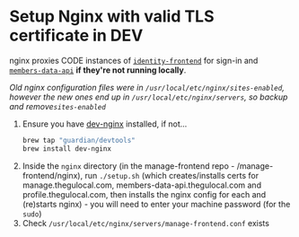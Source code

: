 # Setup Nginx with valid TLS certificate in DEV

nginx proxies CODE instances of [`identity-frontend`](https://github.com/guardian/identity-frontend) for sign-in and [`members-data-api`](https://github.com/guardian/members-data-api) **if they're not running locally**.

_Old nginx configuration files were in `/usr/local/etc/nginx/sites-enabled`, however the new
ones end up in `/usr/local/etc/nginx/servers`, so backup and remove`sites-enabled`_

1. Ensure you have [dev-nginx](https://github.com/guardian/dev-nginx) installed, if not...
   ```bash
   brew tap "guardian/devtools"
   brew install dev-nginx
   ```
1. Inside the `nginx` directory (in the manage-frontend repo - /manage-frontend/nginx), run `./setup.sh` (which creates/installs certs for manage.thegulocal.com, members-data-api.thegulocal.com and profile.thegulocal.com, then installs the nginx config for each and (re)starts nginx) - you will need to enter your machine password (for the `sudo`)
1. Check `/usr/local/etc/nginx/servers/manage-frontend.conf` exists
